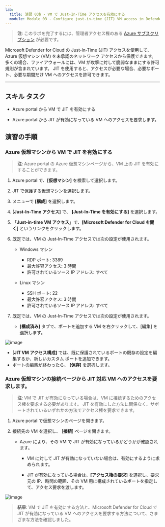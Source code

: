 ```yaml
---
lab:
  title: 演習 03b - VM で Just-In-Time アクセスを有効にする
  module: Module 03 - Configure just-in-time (JIT) VM access in Defender for Cloud
---
```



>**注**: このラボを完了するには、管理者アクセス権のある [Azure サブスクリプション](https://azure.microsoft.com/en-us/free/?azure-portal=true) が必要です。 


Microsoft Defender for Cloud の Just-In-Time (JIT) アクセスを使用して、Azure 仮想マシン (VM) を未承認のネットワーク アクセスから保護できます。 多くの場合、ファイアウォールには、VM が攻撃に対して脆弱なままにする許可規則が含まれています。 JIT を使用すると、アクセスが必要な場合、必要なポート、必要な期間だけ VM へのアクセスを許可できます。 

---

## スキル タスク

- Azure portal から VM で JIT を有効にする

- Azure portal から JIT が有効になっている VM へのアクセスを要求します。

## 演習の手順 

### Azure 仮想マシンから VM で JIT を有効にする

>**注**: Azure portal の Azure 仮想マシンページから、VM 上の JIT を有効にすることができます。

1. Azure portal で、**[仮想マシン]** を検索して選択します。
   
2. JIT で保護する仮想マシンを選択します。

3. メニューで **[構成]** を選択します。

4. **[Just-In-Time アクセス]** で、 **[Just-In-Time を有効にする]** を選択します。

5. 「**Just-in-time VM アクセス**」で、**[Microsoft Defender for Cloud を開く]** というリンクをクリックします。

6. 既定では、VM の Just-In-Time アクセスでは次の設定が使用されます。

   - Windows マシン
   
     - RDP ポート: 3389
     - 最大許容アクセス: 3 時間
     - 許可されているソース IP アドレス: すべて

   - Linux マシン
     - SSH ポート: 22
     - 最大許容アクセス: 3 時間
     - 許可されているソース IP アドレス: すべて
   
7. 既定では、VM の Just-In-Time アクセスでは次の設定が使用されます。

   - **[構成済み]** タブで、ポートを追加する VM を右クリックして、[編集] を選択します。
  
 ![image](https://github.com/MicrosoftLearning/Secure-Azure-services-and-workloads-with-Microsoft-Defender-for-Cloud-regulatory-compliance-controls/assets/91347931/66cf98b6-2ce0-43c7-a7be-b5d69bcfac1d)




   - **[JIT VM アクセス構成]** では、既に保護されているポートの既存の設定を編集するか、新しいカスタム ポートを追加できます。
   - ポートの編集が終わったら、 **[保存]** を選択します。   

### Azure 仮想マシンの接続ページから JIT 対応 VM へのアクセスを要求します。

>**注**: VM で JIT が有効になっている場合は、VM に接続するためのアクセス権を要求する必要があります。 JIT を有効にした方法に関係なく、サポートされているいずれかの方法でアクセス権を要求できます。
   
1. Azure portal で仮想マシンのページを開きます。

2. 接続先の VM を選択し、 **[接続]** ページを開きます。

   - Azure により、その VM で JIT が有効になっているかどうかが確認されます。

        - VM に対して JIT が有効になっていない場合は、有効にするように求められます。
    
        - JIT が有効になっている場合は、**[アクセス権の要求]** を選択し、要求元の IP、時間の範囲、その VM 用に構成されているポートを指定して、アクセス要求を渡します。

![image](https://github.com/MicrosoftLearning/Secure-Azure-services-and-workloads-with-Microsoft-Defender-for-Cloud-regulatory-compliance-controls/assets/91347931/7e454150-bc04-47bc-afa1-e0a1e8af17f9)






> **結果**: VM で JIT を有効にする方法と、Microsoft Defender for Cloud で JIT が有効になっている VM へのアクセスを要求する方法について、さまざまな方法を確認しました。
